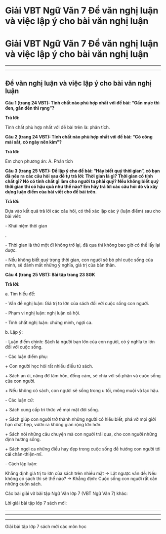 # Giải VBT Ngữ Văn 7 Đề văn nghị luận và việc lập ý cho bài văn nghị luận

# Giải VBT Ngữ Văn 7 Đề văn nghị luận và việc lập ý cho bài văn nghị luận

* * *

* * *

## Đề văn nghị luận và việc lập ý cho bài văn nghị luận

**Câu 1 (trang 24 VBT): Tính chất nào phù hợp nhất với đề bài: “Gần mực thì đen, gần đèn thì rạng”?**

**Trả lời:**

Tính chất phù hợp nhất với đề bài trên là: phân tích. 

**Câu 2 (trang 24 VBT): Tính chất nào phù hợp nhất với đề bài: “Có công mài sắt, có ngày nên kim”?**

**Trả lời:**

Em chọn phương án: A. Phân tích

**Câu 3 (trang 25 VBT): Để lập ý cho đề bài: “Hãy biết quý thời gian”, có bạn đã nêu ra các câu hỏi sau để tự trả lời: Thời gian là gì? Thời gian có tính chất gì? Nó có tính chất gì làm cho người ta phải quý? Nếu không biết quý thời gian thì có hậu quả như thế nào? Em hãy trả lời các câu hỏi dó và xây dựng luận điểm của bài viết cho đề bài trên.**

**Trả lời:**

Dựa vào kết quả trả lời các câu hỏi, có thể xác lập các ý (luận điểm) sau cho bài viết: 

\- Khái niệm thời gian

. 

\- Thời gian là thứ một đi không trở lại, đã qua thì không bao giờ có thể lấy lại được. 

\- Nếu không biết quý trọng thời gian, con người sẽ bỏ phí cuộc sống của mình, sẽ đánh mất những ý nghĩa, giá trị của bản thân. 

**Câu 4 (trang 25 VBT): Bài tập trang 23 SGK**

**Trả lời:**

a. Tìm hiểu đề:

\- Vấn đề nghị luận: Giá trị to lớn của sách đối với cuộc sống con người. 

\- Phạm vi nghị luận: nghị luận xã hội. 

\- Tính chất nghị luận: chứng minh, ngợi ca. 

b. Lập ý: 

\- Luận điểm chính: Sách là người bạn lớn của con người, có ý nghĩa to lớn đối với cuộc sống.

\- Các luận điểm phụ:

\+ Con người học hỏi rất nhiều điều từ sách.

\+ Sách an ủi, nâng đỡ tâm hồn, đồng cảm, sẻ chia với số phận và cuộc sống của con người. 

\+ Nếu không có sách, con người sẽ sống trong u tối, mông muội và lạc hậu.

\- Các luận cứ: 

\+ Sách cung cấp tri thức về mọi mặt đời sống. 

\+ Sách giúp con người trở thành những người có hiểu biết, phá vỡ mọi giới hạn chật hẹp, vươn ra không gian rộng lớn hơn. 

\+ Sách nói những câu chuyện mà con người trải qua, cho con người những định hướng sống.

\+ Sách ngợi ca những điều hay đẹp trong cuộc sống để hướng con người tới cái chân-thiện-mĩ. 

\- Cách lập luận: 

Khẳng định giá trị to lớn của sách trên nhiều mặt -> Lật ngược vấn đề: Nếu không có sách thì sẽ thế nào? -> Khẳng định: Cuộc sống con người rất cần những cuốn sách. 

Các bài giải vở bài tập Ngữ Văn lớp 7 (VBT Ngữ Văn 7) khác:

Lời giải bài tập lớp 7 sách mới:

* * *

* * *

* * *

Giải bài tập lớp 7 sách mới các môn học
